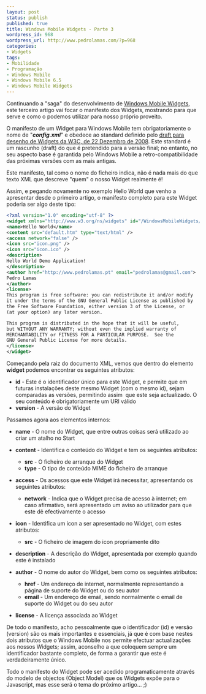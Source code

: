 ```yaml
---
layout: post
status: publish
published: true
title: Windows Mobile Widgets - Parte 3
wordpress_id: 968
wordpress_url: http://www.pedrolamas.com/?p=968
categories:
- Widgets
tags:
- Mobilidade
- Programação
- Windows Mobile
- Windows Mobile 6.5
- Windows Mobile Widgets
---
```

Continuando a "saga" do desenvolvimento de [Windows Mobile Widgets](tag/windows-mobile-widgets/), este terceiro artigo vai focar o manifesto dos Widgets, mostrando para que serve e como o podemos utilizar para nosso próprio proveito.

O manifesto de um Widget para Windows Mobile tem obrigatoriamente o nome de "***config.xml***" e obedece ao standard definido pelo [draft para desenho de Widgets da W3C, de 22 Dezembro de 2008](http://www.w3.org/TR/2008/WD-widgets-20081222/). Este standard é um rascunho (draft) do que é pretendido para a versão final; no entanto, no seu aspecto base é garantida pelo Windows Mobile a retro-compatibilidade das próximas versões com as mais antigas.

Este manifesto, tal como o nome do ficheiro indica, não é nada mais do que texto XML que descreve "quem" o nosso Widget realmente é!

Assim, e pegando novamente no exemplo Hello World que venho a apresentar desde o primeiro artigo, o manifesto completo para este Widget poderia ser algo deste tipo:

```xml
<?xml version="1.0" encoding="utf-8" ?>
<widget xmlns="http://www.w3.org/ns/widgets" id="/WindowsMobileWidgets/HelloWorld" version="1.0">
<name>Hello World</name>
<content src="default.htm" type="text/html" />
<access network="false" />
<icon src="icon.png" />
<icon src="icon.ico" />
<description>
Hello World Demo Application!
</description>
<author href="http://www.pedrolamas.pt" email="pedrolamas@gmail.com">
Pedro Lamas
</author>
<license>
This program is free software: you can redistribute it and/or modify
it under the terms of the GNU General Public License as published by
the Free Software Foundation, either version 3 of the License, or
(at your option) any later version.

This program is distributed in the hope that it will be useful,
but WITHOUT ANY WARRANTY; without even the implied warranty of
MERCHANTABILITY or FITNESS FOR A PARTICULAR PURPOSE.  See the
GNU General Public License for more details.
</license>
</widget>
```

Começando pela raiz do documento XML, vemos que dentro do elemento **widget** podemos encontrar os seguintes atributos:

-   **id** - Este é o identificador único para este Widget, e permite que em futuras instalações deste mesmo Widget (com o mesmo id), sejam comparadas as versões, permitindo assim  que este seja actualizado. O seu conteúdo é obrigatoriamente um URI válido
-   **version** - A versão do Widget

Passamos agora aos elementos internos:

-   **name** - O nome do Widget, que entre outras coisas será utilizado ao criar um atalho no Start
-   **content** - Identifica o conteúdo do Widget e tem os seguintes atributos:
    -   **src** - O ficheiro de arranque do Widget
    -   **type** - O tipo de conteúdo MIME do ficheiro de arranque

-   **access** - Os acessos que este Widget irá necessitar, apresentando os seguintes atributos:
    -   **network** - Indica que o Widget precisa de acesso à internet; em caso afirmativo, será apresentado um aviso ao utilizador para que este dê efectivamente o acesso

-   **icon** - Identifica um icon a ser apresentado no Widget, com estes atributos:
    -   **src** - O ficheiro de imagem do icon propriamente dito

-   **description** - A descrição do Widget, apresentada por exemplo quando este é instalado
-   **author** - O nome do autor do Widget, bem como os seguintes atributos:
    -   **href** - Um endereço de internet, normalmente representando a página de suporte do Widget ou do seu autor
    -   **email** - Um endereço de email, sendo normalmente o email de suporte do Widget ou do seu autor

-   **license** - A licença associada ao Widget

De todo o manifesto, acho pessoalmente que o identificador (id) e versão (version) são os mais importantes e essenciais, já que é com base nestes dois atributos que o Windows Mobile nos permite efectuar actualizações aos nossos Widgets; assim, aconselho a que coloquem sempre um identificador bastante completo, de forma a garantir que este é verdadeiramente único.

Todo o manifesto do Widget pode ser acedido programaticamente através do modelo de objectos (Object Model) que os Widgets expõe para o Javascript, mas esse será o tema do próximo artigo... ;)
